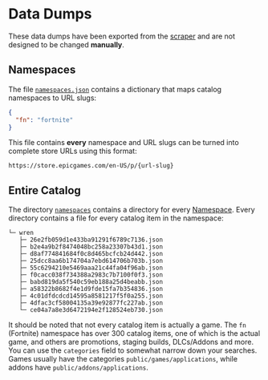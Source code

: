 # Data Dumps

These data dumps have been exported from the [scraper](../scraper) and are not designed to be changed **manually**.

## Namespaces

The file [`namespaces.json`](./namespaces.json) contains a dictionary that maps catalog namespaces to URL slugs:

```json
{
  "fn": "fortnite"
}
```

This file contains **every** namespace and URL slugs can be turned into complete store URLs using this format:

```
https://store.epicgames.com/en-US/p/{url-slug}
```

## Entire Catalog

The directory [`namespaces`](./namespaces) contains a directory for every [Namespace](#namespaces). Every directory contains a file for every catalog item in the namespace:

```
└─ wren
   ├─ 26e2fb059d1e433ba91291f6789c7136.json
   ├─ b2e4a9b2f8474048bc258a23307b43d1.json
   ├─ d8af774841684f0c8d465bcfcb24d442.json
   ├─ 25dcc8aa6b174704a7ebd614706b703b.json
   ├─ 55c6294210e5469aaa21c44fa04f96ab.json
   ├─ f0cacc038f734388a2983c7b7100f0f3.json
   ├─ babd819da5f540c59eb188a25d4beabb.json
   ├─ a58322b8682f4e1d9fde15fa7b354836.json
   ├─ 4c01dfdcdcd14595a8581217f5f0a255.json
   ├─ 4dfac3cf58004135a39e92877fc227ab.json
   └─ ce04a7a8e3d6472194e2f128524eb730.json
```

It should be noted that not every catalog item is actually a game. The `fn` (Fortnite) namespace has over 300 catalog items, one of which is the actual game, and others are promotions, staging builds, DLCs/Addons and more. You can use the `categories` field to somewhat narrow down your searches. Games usually have the categories `public/games/applications`, while addons have `public/addons/applications`.
